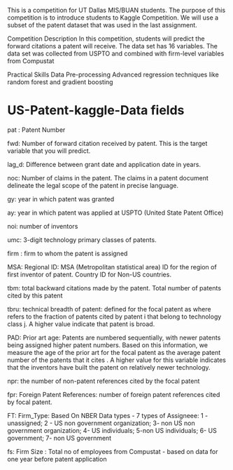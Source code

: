 This is a competition for UT Dallas MIS/BUAN students. The purpose of this competition is to introduce students to Kaggle Competition. We will use a subset of the patent dataset that was used in the last assignment.

Competition Description
In this competition, students will predict the forward citations a patent will receive. The data set has 16 variables. The data set was collected from USPTO and combined with firm-level variables from Compustat

Practical Skills
Data Pre-processing
Advanced regression techniques like random forest and gradient boosting


# US-Patent-kaggle-Data fields
pat : Patent Number

fwd: Number of forward citation received by patent. This is the target variable that you will predict.

lag_d: Difference between grant date and application date in years.

noc: Number of claims in the patent. The claims in a patent document delineate the legal scope of the patent in precise language.

gy: year in which patent was granted

ay: year in which patent was applied at USPTO (United State Patent Office)

noi: number of inventors

umc: 3-digit technology primary classes of patents.

firm : firm to whom the patent is assigned

MSA: Regional ID: MSA (Metropolitan statistical area) ID for the region of first inventor of patent. Country ID for Non-US countries.

tbm: total backward citations made by the patent. Total number of patents cited by this patent

tbru: technical breadth of patent: defined for the focal patent as where refers to the fraction of patents cited by patent i that belong to technology class j. A higher value indicate that patent is broad.

PAD: Prior art age: Patents are numbered sequentially, with newer patents being assigned higher patent numbers. Based on this information, we measure the age of the prior art for the focal patent as the average patent number of the patents that it cites . A higher value for this variable indicates that the inventors have built the patent on relatively newer technology.

npr: the number of non-patent references cited by the focal patent

fpr: Foreign Patent References: number of foreign patent references cited by focal patent.

FT: Firm_Type: Based On NBER Data types - 7 types of Assigneee: 1 - unassigned; 2 - US non government organization; 3- non US non government organization; 4- US individuals; 5-non US individuals; 6- US government; 7- non US government

fs: Firm Size : Total no of employees from Compustat - based on data for one year before patent application
